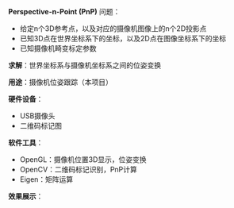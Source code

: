 **Perspective-n-Point (PnP)** 问题：

- 给定n个3D参考点，以及对应的摄像机图像上的n个2D投影点
- 已知3D点在世界坐标系下的坐标，以及2D点在图像坐标系下的坐标
- 已知摄像机畸变标定参数

**求解**：世界坐标系与摄像机坐标系之间的位姿变换

**用途**：摄像机位姿跟踪（本项目）



**硬件设备**：

- USB摄像头
- 二维码标记图

**软件工具**：

- OpenGL：摄像机位置3D显示，位姿变换
- OpenCV：二维码标记识别，PnP计算
- Eigen：矩阵运算

**效果展示**：

![]()

